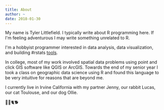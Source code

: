 ```yaml
---
title: About
author: ~
date: 2018-01-30
---
```


My name is Tyler Littlefield. I typically write about R programming here. If I'm feeling adventurous I may write something unrelated to R. 

I'm a hobbyist programmer interested in data analysis, data visualization, and building #rstats [tools](https://github.com/tyluRp).

In college, most of my work involved spatial data problems using point and click GIS software like QGIS or ArcGIS. Towards the end of my senior year I took a class on geographic data science using R and found this language to be very intuitive for reasons that are beyond me. 

I currently live in Irvine California with my partner Jenny, our rabbit Lucas, our cat Toulouse, and our dog Ollie.

:couple::rabbit2::cat2::dog2: